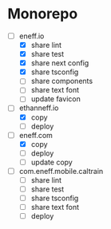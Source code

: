 # Monorepo

- [ ] eneff.io
  - [x] share lint
  - [x] share test
  - [x] share next config
  - [x] share tsconfig
  - [ ] share components
  - [ ] share text font
  - [ ] update favicon
- [ ] ethanneff.io
  - [x] copy
  - [ ] deploy
- [ ] eneff.com
  - [x] copy
  - [ ] deploy
  - [ ] update copy
- [ ] com.eneff.mobile.caltrain
  - [ ] share lint
  - [ ] share test
  - [ ] share tsconfig
  - [ ] share text font
  - [ ] deploy
